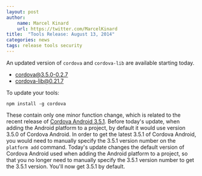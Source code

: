 ```yaml
---
layout: post
author:
    name: Marcel Kinard
    url: https://twitter.com/MarcelKinard
title:  "Tools Release: August 13, 2014"
categories: news
tags: release tools security
---
```


An updated version of `cordova` and `cordova-lib` are available starting today.

* [cordova@3.5.0-0.2.7](https://www.npmjs.org/package/cordova)
* [cordova-lib@0.21.7](https://www.npmjs.org/package/cordova-lib)

To update your tools:

    npm install -g cordova

These contain only one minor function change, which is related to the recent release of [Cordova Android 3.5.1](http://cordova.apache.org/announcements/2014/08/04/android-351.html). Before today's update, when adding the Android platform to a project, by default it would use version 3.5.0 of Cordova Android. In order to get the latest 3.5.1 of Cordova Android, you would need to manually specify the 3.5.1 version number on the `platform add` command. Today's update changes the default version of Cordova Android used when adding the Android platform to a project, so that you no longer need to manually specify the 3.5.1 version number to get the 3.5.1 version. You'll now get 3.5.1 by default.

